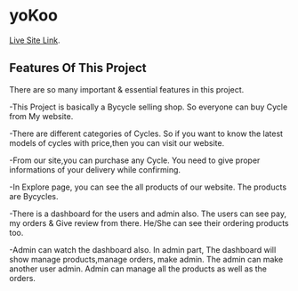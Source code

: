 # yoKoo

 [Live Site Link](https://bycycle-shop.web.app/).

## Features Of This Project

There are so many important & essential features in this project.

-This Project is basically a Bycycle selling shop. So everyone can buy Cycle from My website. 

-There are different categories of Cycles. So if you want to know the latest models of cycles with price,then you can visit our website.

-From our site,you can purchase any Cycle. You need to give proper informations of your delivery while confirming.

-In Explore page, you can see the all products of our website. The products are Bycycles.

-There is a dashboard for the users and admin also. The users can see pay, my orders & Give review from there. He/She can see their ordering products too.

-Admin can watch the dashboard also. In admin part, The dashboard will show manage products,manage orders, make admin. The admin can make another user admin. Admin can manage all the products as well as the orders. 



